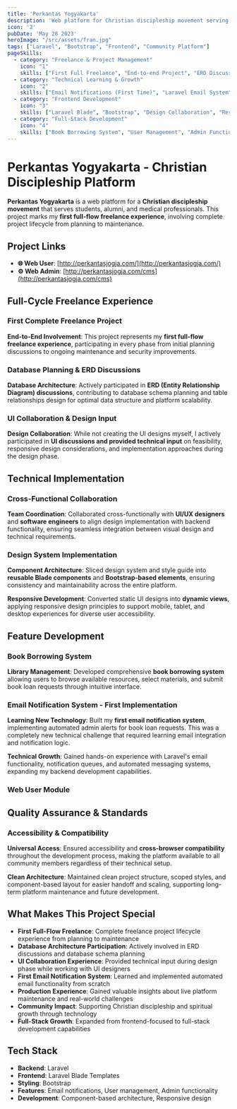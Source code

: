```yaml
---
title: 'Perkantas Yogyakarta'
description: 'Web platform for Christian discipleship movement serving students, alumni, and medical professionals. First full-flow freelance experience involving complete project lifecycle.'
icon: '2'
pubDate: 'May 28 2023'
heroImage: "/src/assets/fran.jpg"
tags: ["Laravel", "Bootstrap", "Frontend", "Community Platform"]
pageSkills:
  - category: "Freelance & Project Management"
    icon: "1"
    skills: ["First Full Freelance", "End-to-end Project", "ERD Discussions", "Database Planning", "Client Communication", "Project Lifecycle"]
  - category: "Technical Learning & Growth"
    icon: "2"
    skills: ["Email Notifications (First Time)", "Laravel Email System", "Production Experience", "Platform Maintenance", "Technical Problem Solving"]
  - category: "Frontend Development"
    icon: "3"
    skills: ["Laravel Blade", "Bootstrap", "Design Collaboration", "Responsive Design", "Component Architecture", "UI Implementation"]
  - category: "Full-Stack Development"
    icon: "4"
    skills: ["Book Borrowing System", "User Management", "Admin Functionality", "Database Integration", "Feature Development"]
---
```


# Perkantas Yogyakarta - Christian Discipleship Platform

**Perkantas Yogyakarta** is a web platform for a **Christian discipleship movement** that serves students, alumni, and medical professionals. This project marks my **first full-flow freelance experience**, involving complete project lifecycle from planning to maintenance.

## Project Links
- **🌐 Web User**: [http://perkantasjogja.com/](http://perkantasjogja.com/)
- **⚙️ Web Admin**: [http://perkantasjogja.com/cms](http://perkantasjogja.com/cms)

## Full-Cycle Freelance Experience

### First Complete Freelance Project
**End-to-End Involvement**: This project represents my **first full-flow freelance experience**, participating in every phase from initial planning discussions to ongoing maintenance and security improvements.

### Database Planning & ERD Discussions
**Database Architecture**: Actively participated in **ERD (Entity Relationship Diagram) discussions**, contributing to database schema planning and table relationships design for optimal data structure and platform scalability.

### UI Collaboration & Design Input
**Design Collaboration**: While not creating the UI designs myself, I actively participated in **UI discussions and provided technical input** on feasibility, responsive design considerations, and implementation approaches during the design phase.

## Technical Implementation

### Cross-Functional Collaboration
**Team Coordination**: Collaborated cross-functionally with **UI/UX designers** and **software engineers** to align design implementation with backend functionality, ensuring seamless integration between visual design and technical requirements.

### Design System Implementation
**Component Architecture**: Sliced design system and style guide into **reusable Blade components** and **Bootstrap-based elements**, ensuring consistency and maintainability across the entire platform.

**Responsive Development**: Converted static UI designs into **dynamic views**, applying responsive design principles to support mobile, tablet, and desktop experiences for diverse user accessibility.

## Feature Development

### Book Borrowing System
**Library Management**: Developed comprehensive **book borrowing system** allowing users to browse available resources, select materials, and submit book loan requests through intuitive interface.

### Email Notification System - First Implementation
**Learning New Technology**: Built my **first email notification system**, implementing automated admin alerts for book loan requests. This was a completely new technical challenge that required learning email integration and notification logic.

**Technical Growth**: Gained hands-on experience with Laravel's email functionality, notification queues, and automated messaging systems, expanding my backend development capabilities.

### Web User Module
## Quality Assurance & Standards

### Accessibility & Compatibility
**Universal Access**: Ensured accessibility and **cross-browser compatibility** throughout the development process, making the platform available to all community members regardless of their technical setup.

**Clean Architecture**: Maintained clean project structure, scoped styles, and component-based layout for easier handoff and scaling, supporting long-term platform maintenance and future development.

## What Makes This Project Special

- **First Full-Flow Freelance**: Complete freelance project lifecycle experience from planning to maintenance
- **Database Architecture Participation**: Actively involved in ERD discussions and database schema planning
- **UI Collaboration Experience**: Provided technical input during design phase while working with UI designers
- **First Email Notification System**: Learned and implemented automated email functionality from scratch
- **Production Experience**: Gained valuable insights about live platform maintenance and real-world challenges
- **Community Impact**: Supporting Christian discipleship and spiritual growth through technology
- **Full-Stack Growth**: Expanded from frontend-focused to full-stack development capabilities

## Tech Stack
- **Backend**: Laravel
- **Frontend**: Laravel Blade Templates
- **Styling**: Bootstrap
- **Features**: Email notifications, User management, Admin functionality
- **Development**: Component-based architecture, Responsive design